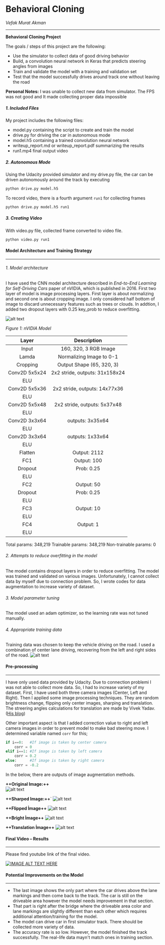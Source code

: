 # **Behavioral Cloning** 

_Vefak Murat Akman_

---

**Behavioral Cloning Project**

The goals / steps of this project are the following:
* Use the simulator to collect data of good driving behavior
* Build, a convolution neural network in Keras that predicts steering angles from images
* Train and validate the model with a training and validation set
* Test that the model successfully drives around track one without leaving the road

**Personal Notes:** I was unable to collect new data from simulator. The FPS was not good and It made collecting proper data impossible



[//]: # (Image References)

[image1]: ./img/model.png "Model Visualization"
[image2]: ./img/3cameras.png "Camera"
[image3]: ./img/original.png "Original"
[image4]: ./img/sharp.png "Sharp"
[image5]: ./img/flip.png "Flip"
[image6]: ./img/bright.png "Bright"
[image7]: ./img/tra.png "Shift"



##### 1. Included Files 

My project includes the following files:
* model.py containing the script to create and train the model
* drive.py for driving the car in autonomous mode
* model.h5 containing a trained convolution neural network 
* writeup_report.md or writeup_report.pdf summarizing the results
* run1.mp4 final output video

##### 2. Autonomous Mode
Using the Udacity provided simulator and my drive.py file, the car can be driven autonomously around the track by executing 
```sh
python drive.py model.h5
```
To record video, there is a fourth argument `run1` for collecting frames

```sh
python drive.py model.h5 run1
```

##### 3. Creating Video
With video.py file, collected frame converted to video file.

```sh
python video.py run1
```





#### Model Architecture and Training Strategy
---

###### 1. Model architecture 

I have used the CNN model architecture described in _End-to-End Learning for Self-Driving
Cars_ paper of nVIDIA, which is published in 2016. First two layer of model is image processing layers. First layer is about normalizing and second one is about cropping image. I only considered half bottom of image to discard unnecessary features such as trees or clouds. In addtion, I added two dropout layers with 0.25 key_prob to reduce overfitting.

![alt text][image1]

_Figure 1: nVIDIA Model_



| Layer         		|     Description	        					| 
|:---------------------:|:---------------------------------------------:| 
| Input         		| 160, 320, 3 RGB Image			            	| 
| Lamda 				| Normalizing Image to 0-1                      |
| Cropping 				| Output Shape (65, 320, 3)                     |
| Conv2D 5x5x24    	 	| 2x2 stride,  outputs: 31x158x24 				|
| ELU					|												|
| Conv2D 5x5x36      	| 2x2 stride,  outputs: 14x77x36     			|
| ELU					|												|
| Conv2D 5x5x48    	 	| 2x2 stride,  outputs: 5x37x48				 	|
| ELU					|												|
| Conv2D 3x3x64    	 	| outputs: 3x35x64          				 	|
| ELU					|												|
| Conv2D 3x3x64    	 	| outputs: 1x33x64          				 	|
| ELU					|												|
| Flatten 				| Output: 2112									|
| FC1					| Output: 100									|
| Dropout				| Prob: 0.25									|
| ELU					|												|
| FC2					| Output: 50 									|
| Dropout				| Prob: 0.25									|
| ELU					|												|
| FC3					| Output: 10					   				|
| ELU					|												|
| FC4					| Output: 1  									|
| ELU					|												|




Total params: 348,219
Trainable params: 348,219
Non-trainable params: 0


###### 2. Attempts to reduce overfitting in the model

The model contains dropout layers in order to reduce overfitting. The model was trained and validated on various images. Unfortunately, I cannot collect data by myself due to connection problem. So, I wrote codes for data augmentation to increase variety of dataset.

###### 3. Model parameter tuning

The model used an adam optimizer, so the learning rate was not tuned manually.

###### 4. Appropriate training data

Training data was chosen to keep the vehicle driving on the road. I used a combination of center lane driving, recovering from the left and right sides of the road.
![alt text][image2]

#### Pre-processing 
---
I have only used data provided by Udacity. Due to connection problemi I was not able to collect more data. So, I had to increase variety of my dataset. First, I have used both three camera images (Center, Left and Right). Then I applied some image processing techniques. They are random brightness change, flipping only center images, sharping and translation. The streering angles calculations for translation are made by Vivek Yadav.([His blog](https://chatbotslife.com/using-augmentation-to-mimic-human-driving-496b569760a9))

Other important aspect is that I added correction value to right and left camera images in order to prevent model to make bad steering move. I determined variable named `corr` for this; 
```python
if i==0:   #If image is taken by center camera
	corr = 0
elif i==1: #If image is taken by left camera
	corr = 0.2
else:      #If image is taken by right camera
	corr = -0.2
```
In the below, there are outputs of image augmentation methods.


**++Original Image:++**   		           
 ![alt text][image3]  
 
**++Sharped Image:++**`
 ![alt text][image4]

**++Flipped İmage++**
 ![alt text][image5]
 
**++Bright İmage++**
 ![alt text][image6]
 
**++Translation İmage++**
 ![alt text][image7]

#### Final Video – Results 
---
Please find youtube link of the final video.


[![IMAGE ALT TEXT HERE](https://img.youtube.com/vi/JcHamsovRs0/0.jpg)](https://youtu.be/JcHamsovRs0)



#### Potential Improvements on the Model
---
- The last image shows the only part where the car drives above the lane markings and then
come back to the track. The car is still on the driveable area however the model needs
improvement in that section.
- That part is right after the bridge where the driveable area color and lane markings are slightly
different than each other which requires additional attention/training for the model. 
- The model can drive car in first simulator track. There should be collected more variety of data.
- The accuracy rate is so low. However, the model finished the track successfully. The real-life data mayn't match ones in training section.
